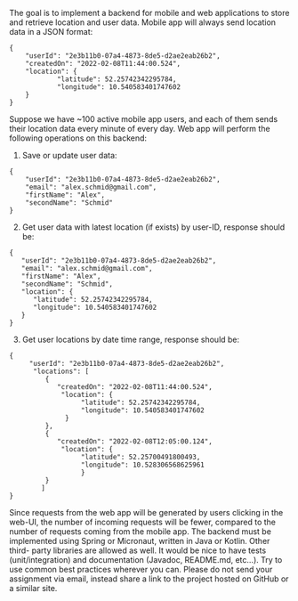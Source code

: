 The goal is to implement a backend for mobile and web applications to store and retrieve location and
user data.
Mobile app will always send location data in a JSON format:
```
{
    "userId": "2e3b11b0-07a4-4873-8de5-d2ae2eab26b2",
    "createdOn": "2022-02-08T11:44:00.524",
    "location": {
            "latitude": 52.25742342295784,
            "longitude": 10.540583401747602 
    }
}
```
Suppose we have ~100 active mobile app users, and each of them sends their location data every minute of every day.
Web app will perform the following operations on this backend:
1. Save or update user data:
```
{
    "userId": "2e3b11b0-07a4-4873-8de5-d2ae2eab26b2",
    "email": "alex.schmid@gmail.com",
    "firstName": "Alex",
    "secondName": "Schmid"
}
```
2. Get user data with latest location (if exists) by user-ID, response should be:
```
{
   "userId": "2e3b11b0-07a4-4873-8de5-d2ae2eab26b2",
   "email": "alex.schmid@gmail.com",
   "firstName": "Alex",
   "secondName": "Schmid",
   "location": {
      "latitude": 52.25742342295784,
      "longitude": 10.540583401747602 
   }
}
```
3. Get user locations by date time range, response should be:
```
{
     "userId": "2e3b11b0-07a4-4873-8de5-d2ae2eab26b2",
      "locations": [
         {
            "createdOn": "2022-02-08T11:44:00.524",
             "location": {
                  "latitude": 52.25742342295784,
                  "longitude": 10.540583401747602 
              }
         },
         {
            "createdOn": "2022-02-08T12:05:00.124",
             "location": {
                  "latitude": 52.25700491800493,
                  "longitude": 10.528306568625961
                  }
         } 
        ]
}
```
   Since requests from the web app will be generated by users clicking in the web-UI, the number of incoming requests will be fewer, compared to the number of requests coming from the mobile app.
   The backend must be implemented using Spring or Micronaut, written in Java or Kotlin. Other third- party libraries are allowed as well. It would be nice to have tests (unit/integration) and documentation (Javadoc, README.md, etc...). Try to use common best practices wherever you can.
   Please do not send your assignment via email, instead share a link to the project hosted on GitHub or a similar site.
